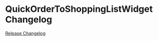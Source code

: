 # QuickOrderToShoppingListWidget Changelog

[Release Changelog](https://github.com/spryker-shop/quick-order-to-shopping-list-widget/releases)
